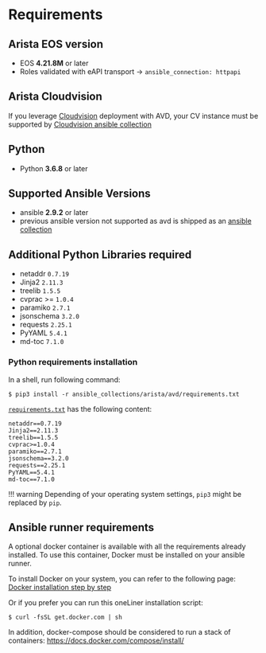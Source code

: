 # Requirements

## Arista EOS version

- EOS __4.21.8M__ or later
- Roles validated with eAPI transport -> `ansible_connection: httpapi`

## Arista Cloudvision

If you leverage [Cloudvision](https://www.arista.com/en/products/eos/eos-cloudvision) deployment with AVD, your CV instance must be supported by [Cloudvision ansible collection](https://cvp.avd.sh/)

## Python

- Python __3.6.8__ or later

## Supported Ansible Versions

- ansible __2.9.2__ or later
- previous ansible version not supported as avd is shipped as an [ansible collection](https://docs.ansible.com/ansible/latest/user_guide/collections_using.html)

## Additional Python Libraries required

- netaddr `0.7.19`
- Jinja2 `2.11.3`
- treelib `1.5.5`
- cvprac >= `1.0.4`
- paramiko `2.7.1`
- jsonschema `3.2.0`
- requests `2.25.1`
- PyYAML `5.4.1`
- md-toc `7.1.0`

### Python requirements installation

In a shell, run following command:

```shell
$ pip3 install -r ansible_collections/arista/avd/requirements.txt
```

[`requirements.txt`](https://github.com/aristanetworks/ansible-avd/blob/devel/ansible_collections/arista/avd/requirements.txt) has the following content:

```text
netaddr==0.7.19
Jinja2==2.11.3
treelib==1.5.5
cvprac>=1.0.4
paramiko==2.7.1
jsonschema==3.2.0
requests==2.25.1
PyYAML==5.4.1
md-toc==7.1.0

```

!!! warning
    Depending of your operating system settings, `pip3` might be replaced by `pip`.

## Ansible runner requirements

A optional docker container is available with all the requirements already installed. To use this container, Docker must be installed on your ansible runner.

To install Docker on your system, you can refer to the following page: [Docker installation step by step](https://docs.docker.com/engine/installation/)

Or if you prefer you can run this oneLiner installation script:

```shell
$ curl -fsSL get.docker.com | sh
```

In addition, docker-compose should be considered to run a stack of containers: https://docs.docker.com/compose/install/
